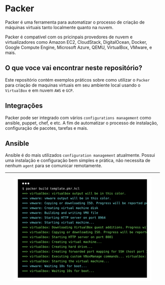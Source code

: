 # Packer

Packer é uma ferramenta para automatizar o processo de criação de máquinas virtuais tanto localmente quanto na nuvem. 

Packer é compatível com os pricinpais provedores de nuvem e virtualizadores como  Amazon EC2, CloudStack, DigitalOcean, Docker, Google Compute Engine, Microsoft Azure, QEMU, VirtualBox, VMware, e mais.


## O que voce vai encontrar neste repositório?

Este repositório contém exemplos práticos sobre como utilizar o `Packer` para criação de maquinas virtuais em seu ambiente local usando o `VirtualBox` e em nuvem `AWS` e `GCP`.

## Integrações 

Packer pode ser integrado com vários `configurations management` como ansible, puppet, chef, e etc. A fim de automatizar o processo de instalação, configuração de pacotes, tarefas e mais.

## Ansible

Ansible é do mais utilizados `configuration management` atualmente. Possui uma instalação e configuração bem simples e prática, não necessita de nenhum `agent` para se comunicar remotamente.

___

<p align="center" style="text-align:center;">
  <a href="https://www.packer.io">
    <img alt="HashiCorp Packer" src="packer.png" width="450" />
  </a>
</p>
